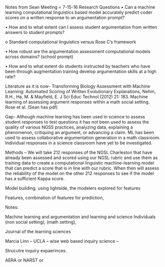 Notes from Sean Meeting = 7-15-16
Research Questions
•	Can a machine learning computational linguistics based model accurately predict coder scores on a written response to an argumentation prompt? 

•	How and to what extent can I assess student argumentation from written answers to student prompts?

o	Standard computational linguistics versus Rose C’s framework 

•	How robust are the argumentation assessment computational models across domains? (school prompt) 

•	How and to what extent do students instructed by teachers who have been through augmentation training develop argumentation skills at a high rate? 


Literature as it is now- 
	Transforming Biology Assessment with Machine Learning: Automated Scoring of Written Evolutionary Explanations, Nehm, R.H., Ha, M. & Mayfield, E. J Sci Educ Technol (2012) 21: 183.
	Machine learning of assessing argument responses within a math social setting. Rose et al.  (Sean has pdf) 

Gap- Although machine learning has been used in science to assess student responses to test questions it has not been used to assess the quality of various NGSS practices, analyzing data, explaining a phenomenon, critiquing an argument, or advancing a claim. ML has been used to assess collaborative argumentation generation in a math classroom. Individual responses in a science classroom have yet to be investigated. 

Methods – We will take 212 responses of the NGSL Charleston that have already been assessed and scored using our NGSL rubric and use them as training data to create a computational linguistic machine-learning model that can predict a score that is in line with our rubric. When then will assess the reliability of the model on the other 212 responses to see if the model has a sufficient Kappa score. 

Model building, using lightside, the modelers explored for features 

Features, combination of features for prediction, 



Notes: 

Machine learning and argumentation and learning and science
Individuals (non social setting), (math setting), 

Journal of the learning sciences 

Marcia Linn – UCLA – wise web based inquiry science – 

Strucutre inquiry expaerinces. 

AERA or NARST or 



